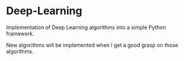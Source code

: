 # Deep-Learning
Implementation of Deep Learning algorithms into a simple Python framework.

New algorithms will be implemented when I get a good grasp on those algorithms.

